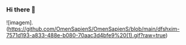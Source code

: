 ### Hi there 👋

<!--
**OmenSapienS/OmenSapienS** is a ✨ _special_ ✨ repository because its `README.md` (this file) appears on your GitHub profile.

Here are some ideas to get you started:

- 🔭 I’m currently working on ...
- 🌱 I’m currently learning ...
- 👯 I’m looking to collaborate on ...
- 🤔 I’m looking for help with ...
- 💬 Ask me about ...
- 📫 How to reach me: ...
- 😄 Pronouns: ...
- ⚡ Fun fact: ...
-->

![imagem].(https://github.com/OmenSapienS/OmenSapienS/blob/main/dfshxim-7571d193-a833-488e-b080-70aac3d4bfe9%20(1).gif?raw=true)
